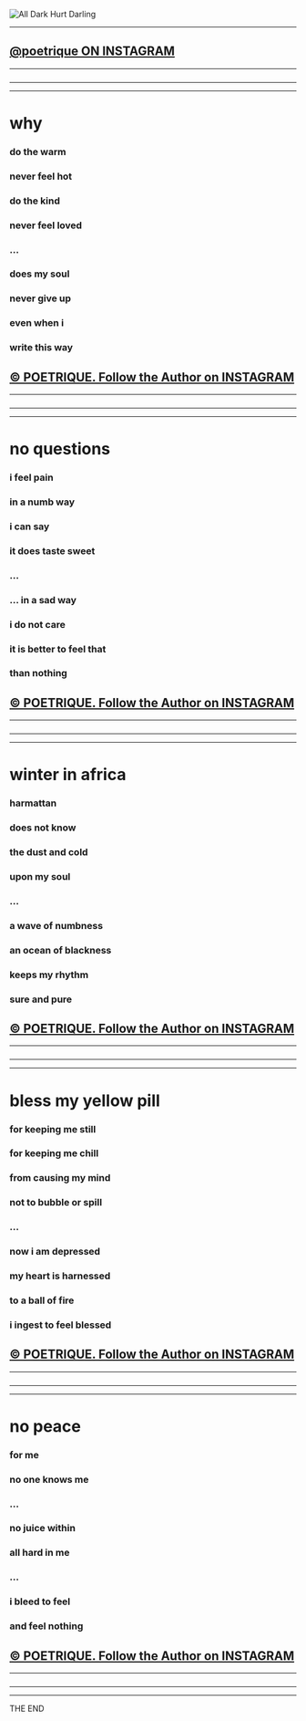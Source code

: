 ﻿![All Dark Hurt Darling](http://res.cloudinary.com/poetrique/image/upload/c_scale,q_auto:best,w_500/v1512928695/a-d-h-d_poetrique.png)

<link href="https://afeld.github.io/emoji-css/emoji.css" rel="stylesheet">

- - - 

## [@poetrique ON INSTAGRAM](http://instagram.com/poetrique)

- - -

### <i class="em em-honey_pot"></i>	<i class="em em-arrow_double_down"></i>	<i class="em em-honey_pot"></i>

- - -
- - -

# <i class="em em-one"></i> why      

### do the warm    
### never feel hot    
### do the kind    
### never feel loved    
### ...
### does my soul    
### never give up    
### even when i    
### write this way     

## [&copy; POETRIQUE. Follow the Author on INSTAGRAM](http://instagram.com/poetrique) 

- - -

### <i class="em em-honey_pot"></i>	<i class="em em-arrow_double_up"></i>	<i class="em em-honey_pot"></i>
### <i class="em em-honey_pot"></i>	<i class="em em-arrow_double_down"></i>	<i class="em em-honey_pot"></i>

- - -
- - - 

# <i class="em em-two"></i> no questions        

### i feel pain     
### in a numb way     
### i can say     
### it does taste sweet     
### ...
### ... in a sad way     
### i do not care     
### it is better to feel that     
### than nothing     


## [&copy; POETRIQUE. Follow the Author on INSTAGRAM](http://instagram.com/poetrique) 

- - -

### <i class="em em-honey_pot"></i>	<i class="em em-arrow_double_up"></i>	<i class="em em-honey_pot"></i>
### <i class="em em-honey_pot"></i>	<i class="em em-arrow_double_down"></i>	<i class="em em-honey_pot"></i>

- - - 
- - -

# <i class="em em-three"></i> winter in africa       

### harmattan      
### does not know      
### the dust and cold      
### upon my soul     
### ...
### a wave of numbness     
### an ocean of blackness      
### keeps my rhythm     
### sure and pure      


## [&copy; POETRIQUE. Follow the Author on INSTAGRAM](http://instagram.com/poetrique) 

- - -

### <i class="em em-honey_pot"></i>	<i class="em em-arrow_double_up"></i>	<i class="em em-honey_pot"></i>
### <i class="em em-honey_pot"></i>	<i class="em em-arrow_double_down"></i>	<i class="em em-honey_pot"></i>

- - -
- - -

# <i class="em em-four"></i> bless my yellow pill           

### for keeping me still     
### for keeping me chill      
### from causing my mind      
### not to bubble or spill        
### ...
### now i am depressed       
### my heart is harnessed       
### to a ball of fire        
### i ingest to feel blessed


## [&copy; POETRIQUE. Follow the Author on INSTAGRAM](http://instagram.com/poetrique) 

- - -

### <i class="em em-honey_pot"></i>	<i class="em em-arrow_double_up"></i>	<i class="em em-honey_pot"></i>
### <i class="em em-honey_pot"></i>	<i class="em em-arrow_double_down"></i>	<i class="em em-honey_pot"></i>

- - -
- - -

# <i class="em em-five"></i> no peace

### for me
### no one knows me
### ...
### no juice within 
### all hard in me
### ...
### i bleed to feel
### and feel nothing


## [&copy; POETRIQUE. Follow the Author on INSTAGRAM](http://instagram.com/poetrique) 

- - -

### <i class="em em-honey_pot"></i>	<i class="em em-arrow_double_up"></i>	<i class="em em-honey_pot"></i>
### <i class="em em-honey_pot"></i>	<i class="em em-arrow_double_down"></i>	<i class="em em-honey_pot"></i>
    
- - -
- - - 

THE END